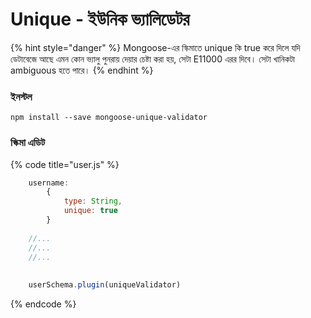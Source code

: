 # Unique - ইউনিক ভ্যালিডেটর

{% hint style="danger" %}
Mongoose-এর স্কিমাতে unique কি true করে দিলে যদি ডেটাবেজে আছে এমন কোন ভ্যালু পুনরায় দেয়ার চেষ্টা করা হয়, সেটা E11000 এরর দিবে। সেটা খানিকটা ambiguous হতে পারে। 
{% endhint %}

### ইনস্টল

```text
npm install --save mongoose-unique-validator
```

### স্কিমা এডিট 

{% code title="user.js" %}
```javascript
    username: 
        {
            type: String,
            unique: true
        }
        
    //...
    //...
    //...
    
    
    userSchema.plugin(uniqueValidator)
```
{% endcode %}





